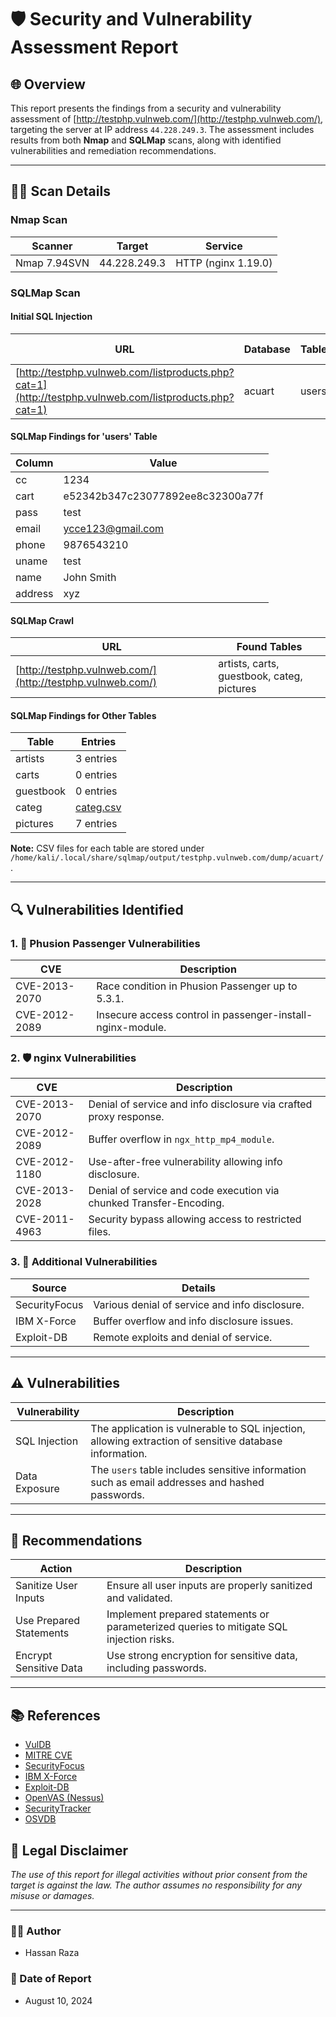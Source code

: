 # 🛡️ Security and Vulnerability Assessment Report

## 🌐 Overview

This report presents the findings from a security and vulnerability assessment of [http://testphp.vulnweb.com/](http://testphp.vulnweb.com/), targeting the server at IP address `44.228.249.3`. The assessment includes results from both **Nmap** and **SQLMap** scans, along with identified vulnerabilities and remediation recommendations.

---

## 🕵️‍♂️ Scan Details

### Nmap Scan

| **Scanner**  | **Target**    | **Service**            |
|--------------|---------------|------------------------|
| Nmap 7.94SVN | 44.228.249.3  | HTTP (nginx 1.19.0)    |

### SQLMap Scan

#### Initial SQL Injection

| **URL**                                                                                               | **Database** | **Table** | **Dumped Data** |
|-------------------------------------------------------------------------------------------------------|--------------|-----------|-----------------|
| [http://testphp.vulnweb.com/listproducts.php?cat=1](http://testphp.vulnweb.com/listproducts.php?cat=1) | acuart       | users     | [users.csv](#)  |

#### SQLMap Findings for 'users' Table

| **Column** | **Value**                     |
|------------|-------------------------------|
| cc         | 1234                          |
| cart       | e52342b347c23077892ee8c32300a77f |
| pass       | test                          |
| email      | ycce123@gmail.com             |
| phone      | 9876543210                    |
| uname      | test                          |
| name       | John Smith                    |
| address    | xyz                           |

#### SQLMap Crawl

| **URL**                        | **Found Tables**                |
|--------------------------------|---------------------------------|
| [http://testphp.vulnweb.com/](http://testphp.vulnweb.com/) | artists, carts, guestbook, categ, pictures |

#### SQLMap Findings for Other Tables

| **Table**    | **Entries**               |
|--------------|---------------------------|
| artists      | 3 entries                 |
| carts        | 0 entries                 |
| guestbook    | 0 entries                 |
| categ        | [categ.csv](#)            |
| pictures     | 7 entries                 |

**Note:** CSV files for each table are stored under `/home/kali/.local/share/sqlmap/output/testphp.vulnweb.com/dump/acuart/`.

---

## 🔍 Vulnerabilities Identified

### 1. 🚨 Phusion Passenger Vulnerabilities

| **CVE**        | **Description**                                            |
|----------------|------------------------------------------------------------|
| CVE-2013-2070  | Race condition in Phusion Passenger up to 5.3.1.            |
| CVE-2012-2089  | Insecure access control in passenger-install-nginx-module.  |

### 2. 🛡️ nginx Vulnerabilities

| **CVE**        | **Description**                                                |
|----------------|----------------------------------------------------------------|
| CVE-2013-2070  | Denial of service and info disclosure via crafted proxy response. |
| CVE-2012-2089  | Buffer overflow in `ngx_http_mp4_module`.                      |
| CVE-2012-1180  | Use-after-free vulnerability allowing info disclosure.        |
| CVE-2013-2028  | Denial of service and code execution via chunked Transfer-Encoding. |
| CVE-2011-4963  | Security bypass allowing access to restricted files.           |

### 3. 📝 Additional Vulnerabilities

| **Source**        | **Details**                                         |
|-------------------|-----------------------------------------------------|
| SecurityFocus     | Various denial of service and info disclosure.       |
| IBM X-Force       | Buffer overflow and info disclosure issues.          |
| Exploit-DB        | Remote exploits and denial of service.               |

---

## ⚠️ Vulnerabilities

| **Vulnerability**     | **Description**                                                                                   |
|-----------------------|---------------------------------------------------------------------------------------------------|
| SQL Injection         | The application is vulnerable to SQL injection, allowing extraction of sensitive database information. |
| Data Exposure         | The `users` table includes sensitive information such as email addresses and hashed passwords.     |

---

## 🚀 Recommendations

| **Action**             | **Description**                                                                                   |
|------------------------|---------------------------------------------------------------------------------------------------|
| Sanitize User Inputs    | Ensure all user inputs are properly sanitized and validated.                                       |
| Use Prepared Statements | Implement prepared statements or parameterized queries to mitigate SQL injection risks.            |
| Encrypt Sensitive Data  | Use strong encryption for sensitive data, including passwords.                                    |

---

## 📚 References

- [VulDB](https://vuldb.com)
- [MITRE CVE](https://cve.mitre.org)
- [SecurityFocus](https://www.securityfocus.com/bid/)
- [IBM X-Force](https://exchange.xforce.ibmcloud.com)
- [Exploit-DB](https://www.exploit-db.com)
- [OpenVAS (Nessus)](http://www.openvas.org)
- [SecurityTracker](https://www.securitytracker.com)
- [OSVDB](http://www.osvdb.org)
## 🚨 Legal Disclaimer
*The use of this report for illegal activities without prior consent from the target is against the law. The author assumes no responsibility for any misuse or damages.*

---

### 👨‍💻 Author
- Hassan Raza

### 📅 Date of Report
- August 10, 2024
